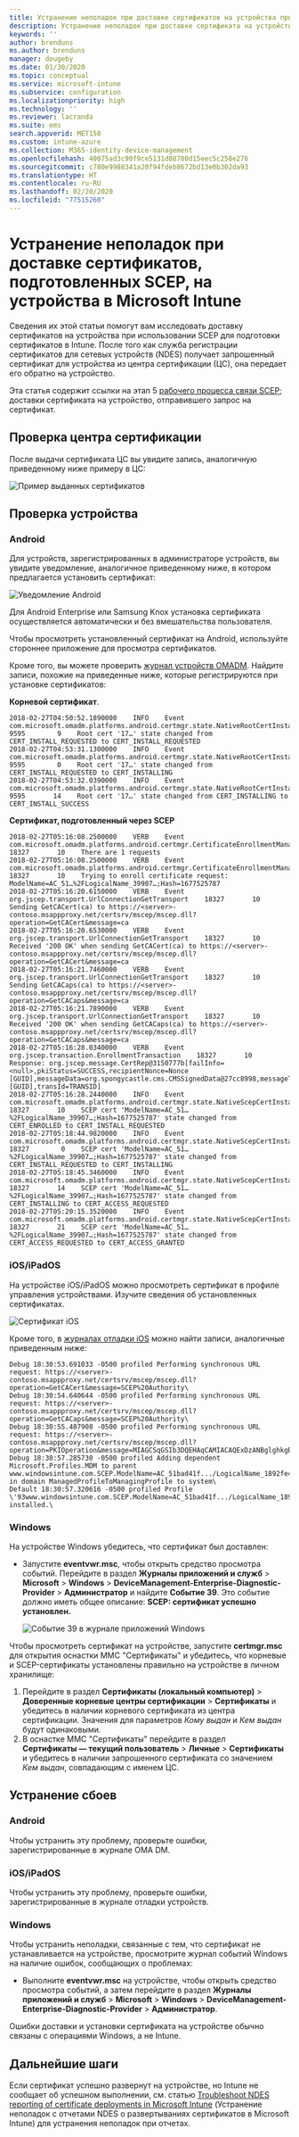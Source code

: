 ```yaml
---
title: Устранение неполадок при доставке сертификатов на устройства при использовании SCEP с Microsoft Intune | Документация Майкрософт
description: Устранение неполадок при доставке сертификата на устройство из центра сертификации при использовании профилей сертификатов SCEP с Intune для развертывания сертификатов.
keywords: ''
author: brenduns
ms.author: brenduns
manager: dougeby
ms.date: 01/30/2020
ms.topic: conceptual
ms.service: microsoft-intune
ms.subservice: configuration
ms.localizationpriority: high
ms.technology: ''
ms.reviewer: lacranda
ms.suite: ems
search.appverid: MET150
ms.custom: intune-azure
ms.collection: M365-identity-device-management
ms.openlocfilehash: 40075ad3c90f9ce5131d88780d15eec5c258e276
ms.sourcegitcommit: c780e9988341a20f94fdeb8672bd13e0b302da93
ms.translationtype: HT
ms.contentlocale: ru-RU
ms.lasthandoff: 02/20/2020
ms.locfileid: "77515260"
---
```

# <a name="troubleshoot-the-delivery-of-certificates-provisioned-by-scep-to-devices-in-microsoft-intune"></a>Устранение неполадок при доставке сертификатов, подготовленных SCEP, на устройства в Microsoft Intune

Сведения их этой статьи помогут вам исследовать доставку сертификатов на устройства при использовании SCEP для подготовки сертификатов в Intune. После того как служба регистрации сертификатов для сетевых устройств (NDES) получает запрошенный сертификат для устройства из центра сертификации (ЦС), она передает его обратно на устройство.

Эта статья содержит ссылки на этап 5 [рабочего процесса связи SCEP](troubleshoot-scep-certificate-profiles.md); доставки сертификата на устройство, отправившего запрос на сертификат.

## <a name="review-the-certification-authority"></a>Проверка центра сертификации

После выдачи сертификата ЦС вы увидите запись, аналогичную приведенному ниже примеру в ЦС:

![Пример выданных сертификатов](../protect/media/troubleshoot-scep-certificate-delivery/certificate-authority.png)

## <a name="review-the-device"></a>Проверка устройства

### <a name="android"></a>Android

Для устройств, зарегистрированных в администраторе устройств, вы увидите уведомление, аналогичное приведенному ниже, в котором предлагается установить сертификат:

![Уведомление Android](../protect/media/troubleshoot-scep-certificate-delivery/android-notification.png)

Для Android Enterprise или Samsung Knox установка сертификата осуществляется автоматически и без вмешательства пользователя.

Чтобы просмотреть установленный сертификат на Android, используйте стороннее приложение для просмотра сертификатов.

Кроме того, вы можете проверить [журнал устройств OMADM](troubleshoot-scep-certificate-profiles.md#logs-for-android-devices). Найдите записи, похожие на приведенные ниже, которые регистрируются при установке сертификатов:

**Корневой сертификат**.

```
2018-02-27T04:50:52.1890000    INFO    Event     com.microsoft.omadm.platforms.android.certmgr.state.NativeRootCertInstallStateMachine     9595        9    Root cert '17…' state changed from CERT_INSTALL_REQUESTED to CERT_INSTALL_REQUESTED
2018-02-27T04:53:31.1300000    INFO    Event     com.microsoft.omadm.platforms.android.certmgr.state.NativeRootCertInstallStateMachine     9595        0    Root cert '17…' state changed from CERT_INSTALL_REQUESTED to CERT_INSTALLING
2018-02-27T04:53:32.0390000    INFO    Event     com.microsoft.omadm.platforms.android.certmgr.state.NativeRootCertInstallStateMachine     9595       14    Root cert '17…' state changed from CERT_INSTALLING to CERT_INSTALL_SUCCESS
```

**Сертификат, подготовленный через SCEP**

```
2018-02-27T05:16:08.2500000    VERB    Event     com.microsoft.omadm.platforms.android.certmgr.CertificateEnrollmentManager    18327       10    There are 1 requests
2018-02-27T05:16:08.2500000    VERB    Event     com.microsoft.omadm.platforms.android.certmgr.CertificateEnrollmentManager    18327       10    Trying to enroll certificate request: ModelName=AC_51…%2FLogicalName_39907…;Hash=1677525787
2018-02-27T05:16:20.6150000    VERB    Event     org.jscep.transport.UrlConnectionGetTransport    18327       10    Sending GetCACert(ca) to https://<server>-contoso.msappproxy.net/certsrv/mscep/mscep.dll?operation=GetCACert&message=ca
2018-02-27T05:16:20.6530000    VERB    Event     org.jscep.transport.UrlConnectionGetTransport    18327       10    Received '200 OK' when sending GetCACert(ca) to https://<server>-contoso.msappproxy.net/certsrv/mscep/mscep.dll?operation=GetCACert&message=ca
2018-02-27T05:16:21.7460000    VERB    Event     org.jscep.transport.UrlConnectionGetTransport    18327       10    Sending GetCACaps(ca) to https://<server>-contoso.msappproxy.net/certsrv/mscep/mscep.dll?operation=GetCACaps&message=ca
2018-02-27T05:16:21.7890000    VERB    Event     org.jscep.transport.UrlConnectionGetTransport    18327       10    Received '200 OK' when sending GetCACaps(ca) to https://<server>-contoso.msappproxy.net/certsrv/mscep/mscep.dll?operation=GetCACaps&message=ca
2018-02-27T05:16:28.0340000    VERB    Event     org.jscep.transaction.EnrollmentTransaction    18327       10    Response: org.jscep.message.CertRep@3150777b[failInfo=<null>,pkiStatus=SUCCESS,recipientNonce=Nonce [GUID],messageData=org.spongycastle.cms.CMSSignedData@27cc8998,messageType=CERT_REP,senderNonce=Nonce [GUID],transId=TRANSID]
2018-02-27T05:16:28.2440000    INFO    Event     com.microsoft.omadm.platforms.android.certmgr.state.NativeScepCertInstallStateMachine    18327       10    SCEP cert 'ModelName=AC_51…%2FLogicalName_39907…;Hash=1677525787' state changed from CERT_ENROLLED to CERT_INSTALL_REQUESTED
2018-02-27T05:18:44.9820000    INFO    Event     com.microsoft.omadm.platforms.android.certmgr.state.NativeScepCertInstallStateMachine    18327        0    SCEP cert 'ModelName=AC_51…%2FLogicalName_39907…;Hash=1677525787' state changed from CERT_INSTALL_REQUESTED to CERT_INSTALLING
2018-02-27T05:18:45.3460000    INFO    Event     com.microsoft.omadm.platforms.android.certmgr.state.NativeScepCertInstallStateMachine    18327       14    SCEP cert 'ModelName=AC_51…%2FLogicalName_39907…;Hash=1677525787' state changed from CERT_INSTALLING to CERT_ACCESS_REQUESTED
2018-02-27T05:20:15.3520000    INFO    Event     com.microsoft.omadm.platforms.android.certmgr.state.NativeScepCertInstallStateMachine    18327       21    SCEP cert 'ModelName=AC_51…%2FLogicalName_39907…;Hash=1677525787' state changed from CERT_ACCESS_REQUESTED to CERT_ACCESS_GRANTED
```

### <a name="iosipados"></a>iOS/iPadOS

На устройстве iOS/iPadOS можно просмотреть сертификат в профиле управления устройствами. Изучите сведения об установленных сертификатах.

![Сертификат iOS](../protect/media/troubleshoot-scep-certificate-delivery/ios-certificate.png)

Кроме того, в [журналах отладки iOS](troubleshoot-scep-certificate-profiles.md#logs-for-ios-and-ipados-devices) можно найти записи, аналогичные приведенным ниже:

```
Debug 18:30:53.691033 -0500 profiled Performing synchronous URL request: https://<server>-contoso.msappproxy.net/certsrv/mscep/mscep.dll?operation=GetCACert&message=SCEP%20Authority\  
Debug 18:30:54.640644 -0500 profiled Performing synchronous URL request: https://<server>-contoso.msappproxy.net/certsrv/mscep/mscep.dll?operation=GetCACaps&message=SCEP%20Authority\ 
Debug 18:30:55.487908 -0500 profiled Performing synchronous URL request: https://<server>-contoso.msappproxy.net/certsrv/mscep/mscep.dll?operation=PKIOperation&message=MIAGCSqGSIb3DQEHAqCAMIACAQExDzANBglghkgBZQMEAgMFADCABgkqhkiG9w0BBwGggCSABIIZfzCABgkqhkiG9w0BBwOggDCAAgEAMYIBgjCCAX4CAQAwZjBPMRUwEwYKCZImiZPyLGQBGRYFbG9jYWwxHDAaBgoJkiaJk/IsZAEZFgxmb3VydGhjb2ZmZWUxGDAWBgNVBAMTD0ZvdXJ0aENvZmZlZSBDQQITaAAAAAmaneVjEPlcTwAAAAAACTANBgkqhkiG9w0BAQEFAASCAQCqfsOYpuBToerQLkw/tl4tH9E+97TBTjGQN9NCjSgb78fF6edY0pNDU+PH4RB356wv3rfZi5IiNrVu5Od4k6uK4w0582ZM2n8NJFRY7KWSNHsmTIWlo/Vcr4laAtq5rw+CygaYcefptcaamkjdLj07e/Uk4KsetGo7ztPVjSEFwfRIfKv474dLDmPqp0ZwEWRQG 
Debug 18:30:57.285730 -0500 profiled Adding dependent Microsoft.Profiles.MDM to parent www.windowsintune.com.SCEP.ModelName=AC_51bad41f.../LogicalName_1892fe4c...;Hash=-912418295 in domain ManagedProfileToManagingProfile to system\ 
Default 18:30:57.320616 -0500 profiled Profile \'93www.windowsintune.com.SCEP.ModelName=AC_51bad41f.../LogicalName_1892fe4c...;Hash=-912418295\'94 installed.\ 
```

### <a name="windows"></a>Windows

На устройстве Windows убедитесь, что сертификат был доставлен:

- Запустите **eventvwr.msc**, чтобы открыть средство просмотра событий. Перейдите в раздел **Журналы приложений и служб** > **Microsoft** > **Windows** > **DeviceManagement-Enterprise-Diagnostic-Provider** > **Администратор** и найдите **Событие 39**. Это событие должно иметь общее описание: **SCEP: сертификат успешно установлен.**

   ![Событие 39 в журнале приложений Windows](../protect/media/troubleshoot-scep-certificate-delivery/device-app-log.png)

Чтобы просмотреть сертификат на устройстве, запустите **certmgr.msc** для открытия оснастки MMC "Сертификаты" и убедитесь, что корневые и SCEP-сертификаты установлены правильно на устройстве в личном хранилище:

   1. Перейдите в раздел **Сертификаты (локальный компьютер)**  > **Доверенные корневые центры сертификации** > **Сертификаты** и убедитесь в наличии корневого сертификата из центра сертификации. Значения для параметров *Кому выдан* и *Кем выдан* будут одинаковыми.
   2. В оснастке MMC "Сертификаты" перейдите в раздел **Сертификаты — текущий пользователь** > **Личные** > **Сертификаты** и убедитесь в наличии запрошенного сертификата со значением *Кем выдан*, совпадающим с именем ЦС.

## <a name="troubleshoot-failures"></a>Устранение сбоев

### <a name="android"></a>Android

Чтобы устранить эту проблему, проверьте ошибки, зарегистрированные в журнале OMA DM.

### <a name="iosipados"></a>iOS/iPadOS

Чтобы устранить эту проблему, проверьте ошибки, зарегистрированные в журнале отладки устройств.

### <a name="windows"></a>Windows

Чтобы устранить неполадки, связанные с тем, что сертификат не устанавливается на устройстве, просмотрите журнал событий Windows на наличие ошибок, сообщающих о проблемах:

- Выполните **eventvwr.msc** на устройстве, чтобы открыть средство просмотра событий, а затем перейдите в раздел **Журналы приложений и служб** > **Microsoft** > **Windows** > **DeviceManagement-Enterprise-Diagnostic-Provider** > **Администратор**.

Ошибки доставки и установки сертификата на устройстве обычно связаны с операциями Windows, а не Intune.

## <a name="next-steps"></a>Дальнейшие шаги

Если сертификат успешно развернут на устройстве, но Intune не сообщает об успешном выполнении, см. статью [Troubleshoot NDES reporting of certificate deployments in Microsoft Intune](troubleshoot-scep-certificate-reporting.md) (Устранение неполадок с отчетами NDES о развертываниях сертификатов в Microsoft Intune) для устранения неполадок при отчетах.
